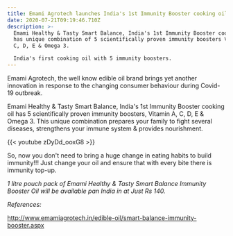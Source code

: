 ```yaml
---
title: Emami Agrotech launches India's 1st Immunity Booster cooking oil
date: 2020-07-21T09:19:46.710Z
description: >-
  Emami Healthy & Tasty Smart Balance, India's 1st Immunity Booster cooking oil
  has unique combination of 5 scientifically proven immunity boosters Vitamin A,
  C, D, E & Omega 3.  

  India's first cooking oil with 5 immunity boosters.
---
```

Emami Agrotech, the well know edible oil brand brings yet another innovation in response to the changing consumer behaviour during Covid-19 outbreak. 

Emami Healthy & Tasty Smart Balance, India's 1st Immunity Booster cooking oil has 5 scientifically proven immunity boosters, Vitamin A, C, D, E & Omega 3. This unique combination prepares your family to fight several diseases, strengthens your immune system & provides nourishment. 

{{< youtube zDyDd_ooxG8 >}}

So, now you don't need to bring a huge change in eating habits to build immunity!!! Just change your oil and ensure that with every bite there is immunity top-up. 

*1 litre pouch pack of Emami Healthy & Tasty Smart Balance Immunity Booster Oil will be available pan India in at Just Rs 140.*

*References:* 

<http://www.emamiagrotech.in/edible-oil/smart-balance-immunity-booster.aspx>